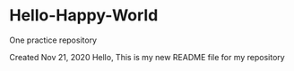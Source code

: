 # Hello-Happy-World
One practice repository

Created Nov 21, 2020
Hello, This is my new README file for my repository 
